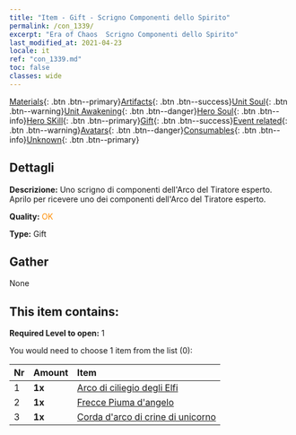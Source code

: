 ```yaml
---
title: "Item - Gift - Scrigno Componenti dello Spirito"
permalink: /con_1339/
excerpt: "Era of Chaos  Scrigno Componenti dello Spirito"
last_modified_at: 2021-04-23
locale: it
ref: "con_1339.md"
toc: false
classes: wide
---
```

 [Materials](/ItemsIT/){: .btn .btn--primary}[Artifacts](/ItemsIT/Artifacts/){: .btn .btn--success}[Unit Soul](/ItemsIT/UnitSoul/){: .btn .btn--warning}[Unit Awakening](/ItemsIT/UnitAwakening/){: .btn .btn--danger}[Hero Soul](/ItemsIT/HeroSoul/){: .btn .btn--info}[Hero SKill](/ItemsIT/HeroSkill/){: .btn .btn--primary}[Gift](/ItemsIT/Gift/){: .btn .btn--success}[Event related](/ItemsIT/Events/){: .btn .btn--warning}[Avatars](/ItemsIT/Avatars/){: .btn .btn--danger}[Consumables](/ItemsIT/Consumables/){: .btn .btn--info}[Unknown](/ItemsIT/Unknown/){: .btn .btn--primary}

## Dettagli
 **Descrizione:** Uno scrigno di componenti dell'Arco del Tiratore esperto. Aprilo per ricevere uno dei componenti dell'Arco del Tiratore esperto.

 **Quality:** <span style="color: #FF8C00">OK</span>

 **Type:** Gift

## Gather

  None

## This item contains:

 **Required Level to open:** 1

 You would need to choose 1 item from the list (0):

  | Nr | Amount |     Item    |
  |:---|:-------|:------------|
  | 1 |  **1x** | [Arco di ciliegio degli Elfi](/ItemsIT/art_103/) |  | 
  | 2 |  **1x** | [Frecce Piuma d'angelo](/ItemsIT/art_104/) |  | 
  | 3 |  **1x** | [Corda d'arco di crine di unicorno](/ItemsIT/art_105/) |  | 
